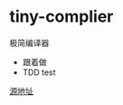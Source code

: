 # tiny-complier

极简编译器
- 跟着做
- TDD test

[源地址](https://github.com/jamiebuilds/the-super-tiny-compiler)